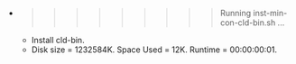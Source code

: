 * >>>>>>>>> Running inst-min-con-cld-bin.sh ...
  * Install cld-bin.
  * Disk size = 1232584K. Space Used = 12K. Runtime = 00:00:00:01.
